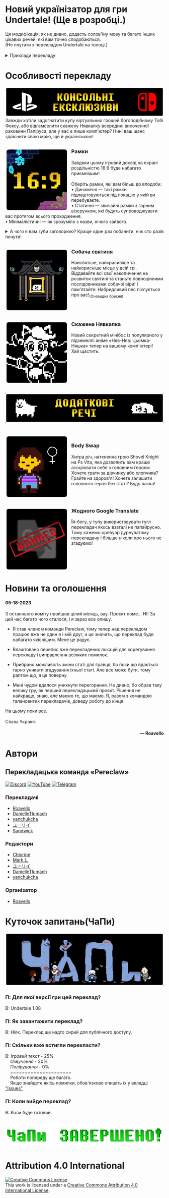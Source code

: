 <h1>Новий українізатор для гри Undertale! (Ще в розробці.)</h1>
Ця модифікація, як не дивно, додасть солов'їну мову та багато інших цікавих речей, які вам точно сподобаються.<br>(Не плутати з перекладом Undertale на толоці.)
<br>

<br>
<details>
    <summary>Приклади перекладу:</summary>
    <img width="75%" alt="Логотип" title="Логотип" src="assets/images/examples/title.png">
    <img width="75%" alt="Заставка" title="Заставка" src="assets/images/examples/intro.png">
    <img width="75%" alt="Набір ім'я" title="Набір ім'я" src="assets/images/examples/naming.gif">
    <img width="75%" alt="Який грозний" title="Який грозний" src="assets/images/examples/die.gif">
    <img width="75%" alt="Збереження" title="Збереження" src="assets/images/examples/save.png">
    <img width="75%" alt="Манекен. Стоїть." title="Манекен. Стоїть." src="assets/images/examples/dummy.png">
    <img width="75%" alt="ЛІНИВА СРАКА!!!" title="ЛІНИВА СРАКА!!!" src="assets/images/examples/lazyass.gif">
    <img width="75%" alt="Важлива річ" title="Важлива річ" src="assets/images/examples/importantthing.png">
    <img width="75%" alt="Затишно" title="Затишно" src="assets/images/examples/snowdin.gif">
</details>

<h1>Особливості перекладу</h1>

<img alt="Консольні ексклюзиви. (Але без Xbox One.)" title="Консольні ексклюзиви. (Але без Xbox One.)" src="assets/images/readme/ConsoleExs.png">
Завжди хотіли задоґнатити купу віртуальних грошей богоподібному Тобі Фоксу, або відгамселити скажену Нявкалку всередині височенної раковини Папіруса, але у вас є лише комп'ютер? Нині ваш шанс здійснити свою мрію, ще й українською!

<h2></h2>

<img alt="Зустрічайте... Рамки!!!" title="Зустрічайте... рамки!!!" src="assets/images/readme/BordersIconBorders.png" align="left" height=200px width=210px>
<h3>Рамки</h3>

Завдяки цьому ігровий досвід на екрані роздільністю 16:9 буде набагато приємнішим!
<br>
<br>
Оберіть рамки, які вам більш до вподоби:
<br>
• Динамічні — такі рамки підлаштовуються під локацію у якій ви перебуваєте.
<br>
• Статичні — звичайні рамки з гарним візерунком, які будуть супроводжувати вас протягом всього проходження.
<br>
• Мінімалістичні — як зрозуміло з назви, нічого зайвого.
<details>
    <summary>А чого я вам зуби заговорюю? Краще один раз побачити, ніж сто разів почути!</summary>
    <img alt="Демонстрація рамок" title="Демонстрація рамок" src="assets/images/readme/InGameBorders.gif">
</details>

<h2 CLEAR="left"></h2>

<img alt="Гав" title="Гав" src="assets/images/readme/BordersIconDogShrine.gif" align="left" height=200px width=210px>

<h3>Собача святиня</h3>
Найсвятіше, найкрасивіше та найкорисніше місце у всій грі.
<br>
Віддавайте всі свої накопичення на розвиток святині та станьте повноцінними послідовниками собачої віри!
І пам'ятайте: Набридливий пес піклується про вас!<sub>(Очевидна брехня)</sub>


<br CLEAR="left"> 
<h2></h2>

<img alt="Няв" title="Няв" src="assets/images/readme/BordersIconMEWMEW.gif" align="left" height=200px width=210px>

<h3>Скажена Нявкалка</h3>
Новий секретний мінібос із популярного у підземеллі аніме «Няв-Няв: Цьомка-Няшка» тепер на вашому комп'ютері!
<br>
Хай щастить.

<br CLEAR="left"> 
<h2></h2>

<h2><img alt="Всіляке" title="Всіляке" src="assets/images/readme/OtherFeatures.gif"></h2>
<br>
<img alt="Очманіти, так?" title="Очманіти, так?" src="assets/images/readme/BordersIconBodySwap.gif" align="left" height=200px width=210px>

<h3>Body Swap</h3>
Хитра річ, натхненна грою Shovel Knight на Ps Vita, яка дозволить вам краще асоціювати себе з головним героєм. Хочете грати за дівчинку або хлопчика? Грайте на здоров'я! Хочете залишити головного героя без статі? Будь ласка!

<br CLEAR="left"> 
<h2></h2>

<img alt="Я серйозно." title="Я серйозно." src="assets/images/readme/BordersIconGoogle.png" align="left" height=200px width=210px>

<h3>Жодного Google Translate</h3>
Їй-богу, у тупу використовувати гугл перекладач якось взагалі не папайрусно.
<br>
Тому кажемо оревуар дурнуватому перекладачу і більше ніколи про нього не згадуємо! 
<br CLEAR="left">


<h1>Новини та оголошення</h1>
<h4>05-18-2023</h4>
З останнього коміту пройшов цілий місяць, вау. Проєкт поме... НІ!
За цей час багато чого сталося, і я зараз все опишу.

- Я став членом команди Pereclaw, тому тепер над перекладом працює вже не один я і мій друг,
  а це значить, що переклад буде набагато якіснішим.
  Мене це радує.

- Влаштовано перепис вже перекладених локацій для корегування перекладу і виправлення всіляких помилок.

- Прибрано можливість зміни статі для гравця, бо поки що вдається гарно уникати згадування їхньої статі.
  Але все може бути, тому раптом що, я це поверну. 

- Мені чудом вдалося уникнути перегорання. Не дивно, бо обрав таку велику гру, як перший перекладацький проєкт.
  Рішення не найкраще, знаю, але маємо те, що маємо. Я, разом з командою талановитих перекладачів, доведу роботу до кінця.
  
На цьому поки все.<br><br>Слава Україні.
<h4><p align="right">— Roavello<h4>
<h1>Автори</h1>
<h2>Перекладацька команда «Pereclaw»</h2>
    <p>
        <a href="https://discord.gg/uBMDfeMDJ3"><img alt="Discord" src="https://img.shields.io/discord/975491034823917658?label=Discord&logo=discord&style=social"></a>
        <a href="https://www.youtube.com/@pereclaw"><img alt="YouTube" src="https://img.shields.io/youtube/channel/subscribers/UCNG4f8zRUFxw1JvtQV8oh_w?label=Pereclaw&style=social"></a>
        <a href="https://t.me/pereclawteam"><img alt="Telegram" src="https://img.shields.io/static/v1?link=https://t.me/pereclawteam&label=Pereclaw&style=social&logo=telegram&message=локалізація ігор"></a>
<h3>Перекладачі</h3>
<ol>
    <li type="disc"><a href="https://github.com/Roavello">Roavello</a><br>
    <li type="disc"><a href="https://github.com/DanielleTlumach">DanielleTlumach</a><br>
    <li type="disc"><a href="https://github.com/yanchukcha">yanchukcha</a><br>
    <li type="disc"><a href="https://discord.com/users/1004070402840084590">ユーリイ</a><br>
    <li type="disc"><a href="https://discord.com/users/246731296435470337">Sandwick</a><br>
</ol>
<h3>Редактори</h3>
<ol>
    <li type="disc"><a href="https://discord.com/users/1003288266587521094">Chlorine</a><br>
    <li type="disc"><a href="https://github.com/marklangerhacker">Mark L.</a><br>
    <li type="disc"><a href="https://discord.com/users/1004070402840084590">ユーリイ</a><br>
    <li type="disc"><a href="https://github.com/DanielleTlumach">DanielleTlumach</a><br>
    <li type="disc"><a href="https://github.com/yanchukcha">yanchukcha</a><br>
</ol>
<h3>Організатор</h3>
<ol>
    <li type="disc"><a href="https://github.com/Roavello">Roavello</a><br>
</ol>
<h1>Куточок запитань(ЧаПи)</h1>

<img alt="Куточок запитань(ЧаПи)" title="Куточок запитань(ЧаПи)" src="assets/images/faq/CHaPy.gif">

<h3>П: Для якої версії гри цей переклад?</h3>

В: Undertale 1.08
    
<h3>П: Як завантажити переклад?</h3>

В: Ніяк. Переклад ще надто сирий для публічного доступу.

<h3>П: Скільки вже встигли перекласти?</h3>

В: _Ігровий текст_ - 25%
<br>
    _Озвучення_ - 30%
<br>
    _Полірування_ - 0%
<br>
    =====================
<br>
    Роботи попереду ще багато.
<br>
    Якщо знайдете якісь помилки, обов'язково опишіть їх у вкладці <a href="https://github.com/Roavello/undertale_ua/issues">"Issues"</a>

<h3>П: Коли вийде переклад?</h3>

В: Коли буде готовий.

<h2><img alt="Га? Вже?" title="Га? Вже?" src="assets/images/faq/ChaPyEND.png"></h2>

<h1>Attribution 4.0 International</h1>

<a rel="license" href="http://creativecommons.org/licenses/by/4.0/">
<img alt="Creative Commons License" style="border-width:0" src="https://i.creativecommons.org/l/by/4.0/88x31.png" />
</a>
<br />
This work is licensed under a <a rel="license" href="http://creativecommons.org/licenses/by/4.0/">Creative Commons Attribution 4.0 International License</a>.